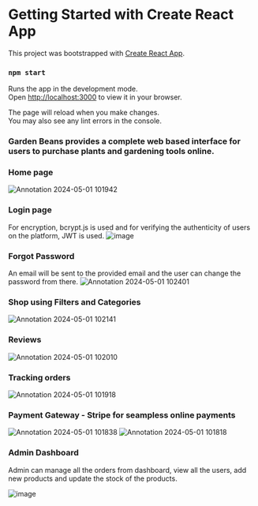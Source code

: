 # Getting Started with Create React App

This project was bootstrapped with [Create React App](https://github.com/facebook/create-react-app).


### `npm start`

Runs the app in the development mode.\
Open [http://localhost:3000](http://localhost:3000) to view it in your browser.

The page will reload when you make changes.\
You may also see any lint errors in the console.

### Garden Beans provides a complete web based interface for users to purchase plants and gardening tools online.

### Home page
![Annotation 2024-05-01 101942](https://github.com/vanshiikaa17/Garden-Beans/assets/92240620/2145e0ad-3798-4463-b6cb-a5bb8ab35e03)

### Login page
For encryption, bcrypt.js is used and for verifying the authenticity of users on the platform, JWT is used.
![image](https://github.com/vanshiikaa17/Garden-Beans/assets/92240620/3acc6cad-e114-4146-b47d-14fc91fdfd0c)


### Forgot Password
An email will be sent to the provided email and the user can change the password from there.
![Annotation 2024-05-01 102401](https://github.com/vanshiikaa17/Garden-Beans/assets/92240620/12ae69c7-b712-4763-acb2-45f4725156d4)

### Shop using Filters and Categories
![Annotation 2024-05-01 102141](https://github.com/vanshiikaa17/Garden-Beans/assets/92240620/01e6bc9a-b160-46b5-aeb4-489ec4ed22f7)

### Reviews
![Annotation 2024-05-01 102010](https://github.com/vanshiikaa17/Garden-Beans/assets/92240620/9e51f3e5-ad57-42bb-85ea-ed18e0869950)

### Tracking orders
![Annotation 2024-05-01 101918](https://github.com/vanshiikaa17/Garden-Beans/assets/92240620/62fb4628-c8b8-4d0c-929a-a10c468fd10c)

### Payment Gateway - Stripe for seampless online payments
![Annotation 2024-05-01 101838](https://github.com/vanshiikaa17/Garden-Beans/assets/92240620/2c7608e6-f539-4a90-9fde-fe8db9ff602f)
![Annotation 2024-05-01 101818](https://github.com/vanshiikaa17/Garden-Beans/assets/92240620/4aec8238-afb8-477e-8501-f3d1b8c33d26)

### Admin Dashboard
Admin can manage all the orders from dashboard, view all the users, add new products and update the stock of the products.

![image](https://github.com/vanshiikaa17/Garden-Beans/assets/92240620/9fbe1466-780b-4c3e-b9f2-7acde6d8cb80)







